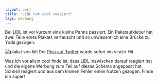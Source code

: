 ```yaml
---
layout: post
title: "LIDL hat cool reagiert"
tags: werbung
---
```

Bei LIDL ist vor kurzem eine kleine Panne passiert. Ein Pakataufkleber hat zwei Teile eines Plakats vertauscht und so unwissentlich eine Brücke zu Yoda gezogen.

![plakat von lidl](https://www.dropbox.com/s/onf1kc1dlfctyt3/Foto%2013.10.16%2C%2016%2001%2040.jpg?dl=1)
Der [Post auf Twitter](https://mobile.twitter.com/body_fever/status/779731149413310464) wurde sofort ein viraler Hit.

Was ich vor allem cool finde ist, dass LIDL inzwischen darauf reagiert hat und die eigene Werbung zum Teil auf dieses Schema angepasst hat. Schnell reagiert und aus dem kleinen Fehler einen Nutzen gezogen. Finde ich super!